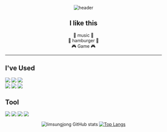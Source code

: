 <div align = "center">

  ![header](https://capsule-render.vercel.app/api?type=waving&color=timeGradient&height=300&section=header&text=Welcome%20to%20SungJong%20GitHub%20👋&fontSize=35&animation=twinking&fontAlignY=40&fontAlign=65)
</div>

<div align = "center">
  
  ## I like this
  🎵 music 🎵 </br>
  🍔 hamburger 🍔 </br>
  🎮 Game 🎮
***
</div>

<div>
  
  ##  I've Used
  <img src="https://img.shields.io/badge/Java-007396?style=flat-square&logo=Java&logoColor=white"/>
  <img src="https://img.shields.io/badge/Spring-6DB33F?style=flat-square&logo=Spring&logoColor=white"/>
  <img src="https://img.shields.io/badge/MySQL-4479A1?style=flat-square&logo=mysql&logoColor=white"/>
  
  </br>

  <img src="https://img.shields.io/badge/Java Script-F7DF1E?style=flat-square&logo=JavaScript&logoColor=white"/>
  <img src="https://img.shields.io/badge/Type Script-3178C6?style=flat-square&logo=TypeScript&logoColor=white"/>
  <img src="https://img.shields.io/badge/React-3178C6?style=flat-square&logo=react&logoColor=white"/>


  ## Tool
  <img src="https://img.shields.io/badge/IntelliJ IDEA-000000?style=flat-square&logo=intellijidea&logoColor=white"/>
  <img src="https://img.shields.io/badge/Visual Studio Code-007ACC?style=flat-square&logo=visualstudiocode&logoColor=white"/>
  <img src="https://img.shields.io/badge/Git Hub-181717?style=flat-square&logo=github&logoColor=white"/>
  <img src="https://img.shields.io/badge/Notion-000000?style=flat-square&logo=notion&logoColor=white"/>
</div>


<div align = "center">
  <p>
    
  ![limsungjong GitHub stats](https://github-readme-stats-theta-three-72.vercel.app/api?username=limsungjong&show_icons=true&theme=one_dark_pro) 
  [![Top Langs](https://github-readme-stats-theta-three-72.vercel.app/api/top-langs/?username=limsungjong&theme=one_dark_pro)](https://github.com/limsungjong/github-readme-stats)
  </p>
</div>
